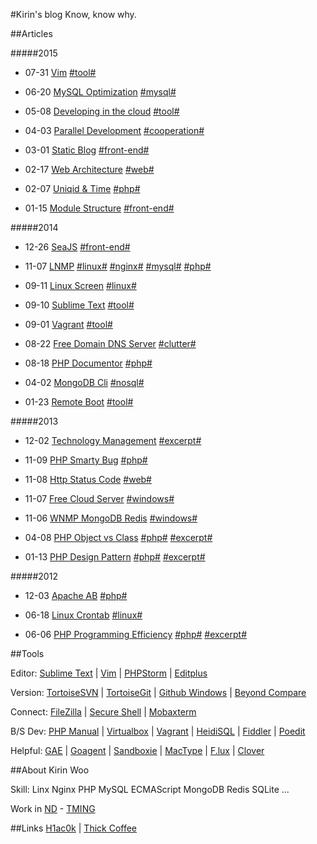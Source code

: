 #Kirin's blog
Know, know why.

##Articles

#####2015

* 07-31 [Vim](/vim) [#tool#](/#tool)

* 06-20 [MySQL Optimization](/mysql_optimization) [#mysql#](/#mysql)

* 05-08 [Developing in the cloud](/dev_in_the_cloud) [#tool#](/#tool)

* 04-03 [Parallel Development](/parallel_dev) [#cooperation#](/#cooperation)

* 03-01 [Static Blog](/static_blog) [#front-end#](/#front-end)

* 02-17 [Web Architecture](/web_architecture) [#web#](/#web)

* 02-07 [Uniqid & Time](/uniqid_time) [#php#](/#php)

* 01-15 [Module Structure](/module_structure) [#front-end#](/#front-end)

#####2014

* 12-26 [SeaJS](/seajs) [#front-end#](/#front-end)

* 11-07 [LNMP](/lnmp) [#linux#](/#linux) [#nginx#](/#nginx) [#mysql#](/#mysql) [#php#](/#php)

* 09-11 [Linux Screen](/linux_screen) [#linux#](/#linux)

* 09-10 [Sublime Text](/sublime_text) [#tool#](/#tool)

* 09-01 [Vagrant](/vagrant) [#tool#](/#tool)

* 08-22 [Free Domain DNS Server](/free_domain_dns_server) [#clutter#](/#clutter)

* 08-18 [PHP Documentor](/phpdoc) [#php#](/#php)

* 04-02 [MongoDB Cli](/mongodb_cli) [#nosql#](/#nosql)

* 01-23 [Remote Boot](/remote_boot) [#tool#](/#tool)

#####2013

* 12-02 [Technology Management](/technology_management) [#excerpt#](/#excerpt)

* 11-09 [PHP Smarty Bug](/php_smarty_bug) [#php#](/#php)

* 11-08 [Http Status Code](/http_status_code) [#web#](/#web)

* 11-07 [Free Cloud Server](/free_cloud_server) [#windows#](/#windows)

* 11-06 [WNMP MongoDB Redis](/wnmp) [#windows#](/#windows)

* 04-08 [PHP Object vs Class](/php_object_vs_class) [#php#](/#php) [#excerpt#](/#excerpt)

* 01-13 [PHP Design Pattern](/php_design_pattern) [#php#](/#php) [#excerpt#](/#excerpt)

#####2012

* 12-03 [Apache AB](/apache_ab) [#php#](/#php)

* 06-18 [Linux Crontab](/linux_crontab) [#linux#](/#linux)

* 06-06 [PHP Programming Efficiency](/php_programming_efficiency) [#php#](/#php) [#excerpt#](/#excerpt)

##Tools

Editor:
[Sublime Text](http://www.sublimetext.com/)
 | 
[Vim](http://www.vim.org/)
 | 
[PHPStorm](http://www.jetbrains.com/phpstorm/)
 | 
[Editplus](https://www.editplus.com/)

Version:
[TortoiseSVN](http://tortoisesvn.net/)
 | 
[TortoiseGit](https://tortoisegit.org/)
 | 
[Github Windows](https://windows.github.com/)
 | 
[Beyond Compare](http://www.scootersoftware.com/)

Connect:
[FileZilla](https://filezilla-project.org/)
 | 
[Secure Shell](https://chrome.google.com/webstore/detail/pnhechapfaindjhompbnflcldabbghjo)
 | 
[Mobaxterm](http://mobaxterm.mobatek.net/)

B/S Dev:
[PHP Manual](http://www.php.net/get/php_manual_zh.chm/from/a/mirror)
 | 
[Virtualbox](https://www.virtualbox.org/)
 | 
[Vagrant](https://www.vagrantup.com/)
 | 
[HeidiSQL](http://www.heidisql.com/)
 | 
[Fiddler](http://www.telerik.com/fiddler)
 | 
[Poedit](http://poedit.net/)

Helpful:
[GAE](https://appengine.google.com/)
 |
[Goagent](https://code.google.com/p/goagent/)
 | 
[Sandboxie](http://www.sandboxie.com/)
 | 
[MacType](http://www.iplaysoft.com/mactype.html)
 | 
[F.lux](https://justgetflux.com/)
 | 
[Clover](http://cn.ejie.me/)

##About
Kirin Woo

Skill: Linx Nginx PHP MySQL ECMAScript MongoDB Redis SQLite ...

Work in [ND](http://www.nd.com.cn/) - [TMING](http://www.tming.net.cn/)

##Links
[H1ac0k](http://xrong.net/)
 | 
[Thick Coffee](http://webdev.sinaapp.com/)
